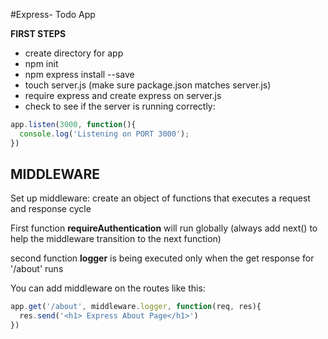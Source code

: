 #Express- Todo App

**FIRST STEPS**

- create directory for app
- npm init
- npm express install --save
- touch server.js (make sure package.json matches server.js)
- require express and create express on server.js
- check to see if the server is running correctly: 
```javascript
app.listen(3000, function(){
  console.log('Listening on PORT 3000');
})
```

**MIDDLEWARE**
-----
Set up middleware: create an object of functions that executes a request and response cycle

First function **requireAuthentication** will run globally
(always add next() to help the middleware transition to the next function)

second function **logger** is being executed only when the get response for '/about' runs

You can add middleware on the routes like this: 

```javascript
app.get('/about', middleware.logger, function(req, res){
  res.send('<h1> Express About Page</h1>')
})
```
